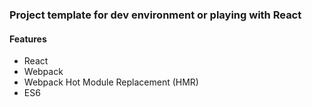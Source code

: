 ### Project template for dev environment or playing with React
#### Features

- React
- Webpack
- Webpack Hot Module Replacement (HMR)
- ES6
